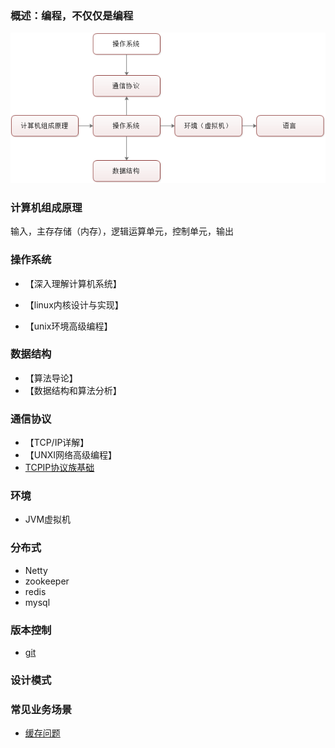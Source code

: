 ### 概述：编程，不仅仅是编程
 ![](/document/summary/summary.png "概述")

### 计算机组成原理
  输入，主存存储（内存），逻辑运算单元，控制单元，输出
### 操作系统
* 【深入理解计算机系统】

* 【linux内核设计与实现】

* 【unix环境高级编程】

### 数据结构
* 【算法导论】
* 【数据结构和算法分析】

### 通信协议
* 【TCP/IP详解】
* 【UNXI网络高级编程】
* <a href="./document/tcpip/01-TCPIP基础.md">TCPIP协议族基础</a>

### 环境
* JVM虚拟机

### 分布式
* Netty
* zookeeper
* redis
* mysql

### 版本控制
* <a href="./document/version/git.md">git</a>

### 设计模式

### 常见业务场景
* <a href="./document/problem/cache/cache.md">缓存问题</a>




